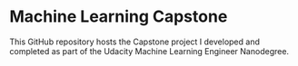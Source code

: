# Machine Learning Capstone
This GitHub repository hosts the Capstone project I developed and completed as part of the Udacity Machine Learning Engineer Nanodegree.
